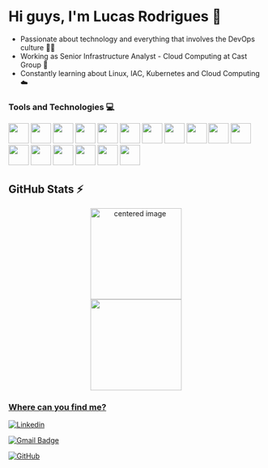 # Hi guys, I'm Lucas Rodrigues 👋
- Passionate about technology and everything that involves the DevOps culture 💙🚀
- Working as Senior Infrastructure Analyst - Cloud Computing at Cast Group 💼
- Constantly learning about Linux, IAC, Kubernetes and Cloud Computing ☁️

### Tools and Technologies 💻
  
<img src="https://cdn.jsdelivr.net/gh/devicons/devicon/icons/vscode/vscode-original.svg" width="40" height="40" />   <img loading="lazy" src="https://cdn.jsdelivr.net/gh/devicons/devicon/icons/git/git-original.svg" width="40" height="40"/>   <img src="https://cdn.jsdelivr.net/gh/devicons/devicon/icons/github/github-original.svg" width="40" height="40" />   <img loading="lazy" src="https://cdn.jsdelivr.net/gh/devicons/devicon/icons/linux/linux-original.svg" width="40" height="40"/> <img src="https://cdn.jsdelivr.net/gh/devicons/devicon/icons/redhat/redhat-original.svg" width="40" height="40" />  <img src="https://cdn.jsdelivr.net/gh/devicons/devicon/icons/kubernetes/kubernetes-plain.svg" width="40" height="40" />  <img src="https://cdn.jsdelivr.net/gh/devicons/devicon/icons/googlecloud/googlecloud-original.svg" width="40" height="40" />  <img src="https://cdn.jsdelivr.net/gh/devicons/devicon/icons/apachekafka/apachekafka-original.svg" width="40" height="40" />   <img src="https://cdn.jsdelivr.net/gh/devicons/devicon/icons/grafana/grafana-original.svg" width="40" height="40"/>   <img src="https://cdn.jsdelivr.net/gh/devicons/devicon/icons/ansible/ansible-original.svg" width="40" height="40" />   <img src="https://cdn.jsdelivr.net/gh/devicons/devicon/icons/docker/docker-original.svg" width="40" height="40" />   <img src="https://cdn.jsdelivr.net/gh/devicons/devicon/icons/terraform/terraform-original.svg" width="40" height="40" />   <img src="https://cdn.jsdelivr.net/gh/devicons/devicon/icons/argocd/argocd-original.svg" width="40" height="40" />  <img src="https://cdn.jsdelivr.net/gh/devicons/devicon/icons/opensuse/opensuse-original.svg" width="40" height="40" /> <img src="https://cdn.jsdelivr.net/gh/devicons/devicon/icons/prometheus/prometheus-original.svg" width="40" height="40" />   <img src="https://cdn.jsdelivr.net/gh/devicons/devicon/icons/azure/azure-original.svg" width="40" height="40" />    <img src="https://cdn.jsdelivr.net/gh/devicons/devicon/icons/amazonwebservices/amazonwebservices-original.svg" width="40" height="40" />   
          
                 
## GitHub Stats ⚡

<div>
  <a href="https://github.com/lucas-decastro">
  <center>
    <img height="180em" src="https://github-readme-stats.vercel.app/api?username=lucas-decastro&show_icons=true&theme=github_dark&include_all_commits=true&count_private=true" alt="centered image">
  </center>
  <center>  
    <img height="180em" src="https://github-readme-stats.vercel.app/api/top-langs/?username=lucas-decastro&layout=compact&langs_count=7&theme=github_dark"/> 
  </center>
</div>
            
  
<h3>Where can you find me?</h3> 

[![Linkedin](https://img.shields.io/badge/-lucs--rodrigues-blue?style=flat-square&logo=Linkedin&logoColor=white&link=https://www.linkedin.com/in/lucs-rodrigues/)](https://www.linkedin.com/in/lucs-rodrigues/)

[![Gmail Badge](https://img.shields.io/badge/-ludecaro@outlook.com-006bed?style=flat-square&logo=Gmail&logoColor=white&link=mailto:ludecaro@outlook.com)](mailto:ludecaro@outlook.com) 

[![GitHub](https://img.shields.io/github/followers/lucas-decastro?label=follow&style=social)](https://github.com/lucas-decastro)
